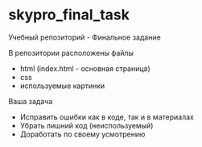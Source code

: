 # skypro_final_task
Учебный репозиторий - Финальное задание

В репозитории расположены файлы 
- html (index.html - основная страница)
- css
- используемые картинки

Ваша задача
- Исправить ошибки как в коде, так и в материалах
- Убрать лишний код (неиспользуемый)
- Доработать по своему усмотрению
